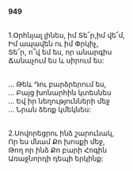 **949**

\
1.Օրհնյալ լինես, իմ Տե՜ր,իմ վե՜մ,\
Իմ ապավեն ու իմ Փրկիչ,\
Տե՜ր, ո՞վ եմ ես, որ անարգիս\
Ճանաչում ես և սիրում ես:

\
 ... Թեև Դու բարձրերում ես,\
 ... Բայց խոնարհին կտեսնես\
 ... Եվ իր նեղությունների մեջ\
 ... Նրան ձեռք կմեկնես:

\
2.Սովորեցրու ինձ շարունակ,\
Որ ես մնամ Քո խոսքի մեջ,\
Թող որ ինձ Քո բարի Հոգին\
Առաջնորդի դեպի երկինք:
